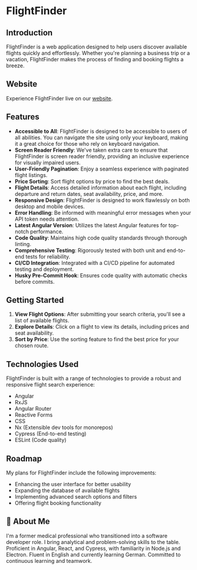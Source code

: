 # FlightFinder

## Introduction

FlightFinder is a web application designed to help users discover available flights quickly and effortlessly. Whether you're planning a business trip or a vacation, FlightFinder makes the process of finding and booking flights a breeze.

## Website

Experience FlightFinder live on our [website](https://yevhenii-bezeha.github.io/challenge/).

## Features

- **Accessible to All**: FlightFinder is designed to be accessible to users of all abilities. You can navigate the site using only your keyboard, making it a great choice for those who rely on keyboard navigation.
- **Screen Reader Friendly**: We've taken extra care to ensure that FlightFinder is screen reader friendly, providing an inclusive experience for visually impaired users.
- **User-Friendly Pagination**: Enjoy a seamless experience with paginated flight listings.
- **Price Sorting**: Sort flight options by price to find the best deals.
- **Flight Details**: Access detailed information about each flight, including departure and return dates, seat availability, price, and more.
- **Responsive Design**: FlightFinder is designed to work flawlessly on both desktop and mobile devices.
- **Error Handling**: Be informed with meaningful error messages when your API token needs attention.
- **Latest Angular Version**: Utilizes the latest Angular features for top-notch performance.
- **Code Quality**: Maintains high code quality standards through thorough linting.
- **Comprehensive Testing**: Rigorously tested with both unit and end-to-end tests for reliability.
- **CI/CD Integration**: Integrated with a CI/CD pipeline for automated testing and deployment.
- **Husky Pre-Commit Hook**: Ensures code quality with automatic checks before commits.


## Getting Started

1. **View Flight Options**: After submitting your search criteria, you'll see a list of available flights.
2. **Explore Details**: Click on a flight to view its details, including prices and seat availability.
3. **Sort by Price**: Use the sorting feature to find the best price for your chosen route.

## Technologies Used

FlightFinder is built with a range of technologies to provide a robust and responsive flight search experience:

- Angular
- RxJS
- Angular Router
- Reactive Forms
- CSS
- Nx (Extensible dev tools for monorepos)
- Cypress (End-to-end testing)
- ESLint (Code quality)

## Roadmap

My plans for FlightFinder include the following improvements:

- Enhancing the user interface for better usability
- Expanding the database of available flights
- Implementing advanced search options and filters
- Offering flight booking functionality

## 🚀 About Me
I'm a former medical professional who transitioned into a software developer role. I bring analytical and problem-solving skills to the table. Proficient in Angular, React, and Cypress, with familiarity in Node.js and Electron. Fluent in English and currently learning German. Committed to continuous learning and teamwork.
